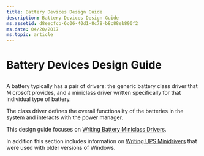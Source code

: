 ```yaml
---
title: Battery Devices Design Guide
description: Battery Devices Design Guide
ms.assetid: d8eecfcb-6c06-40d1-8c78-b8c88eb890f2
ms.date: 04/20/2017
ms.topic: article
---
```


# Battery Devices Design Guide


## <span id="ddk_design_guide_battery_devices_dg"></span><span id="DDK_DESIGN_GUIDE_BATTERY_DEVICES_DG"></span>


A battery typically has a pair of drivers: the generic battery class driver that Microsoft provides, and a miniclass driver written specifically for that individual type of battery.

The class driver defines the overall functionality of the batteries in the system and interacts with the power manager.

This design guide focuses on [Writing Battery Miniclass Drivers](writing-battery-miniclass-drivers.md).

In addition this section includes information on [Writing UPS Minidrivers](writing-ups-minidrivers.md) that were used with older versions of Windows.

 

 




